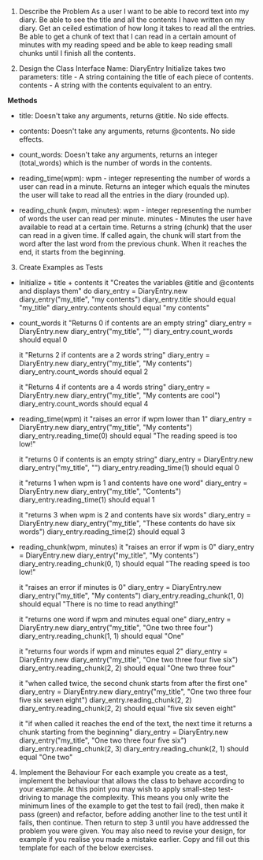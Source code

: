 1. Describe the Problem
As a user
I want to be able to record text into my diary.
Be able to see the title and all the contents I have written on my diary.
Get an ceiled estimation of how long it takes to read all the entries.
Be able to get a chunk of text that I can read in a certain amount of minutes with my reading speed and be able to keep reading small chunks until I finish all the contents.

2. Design the Class Interface
Name: DiaryEntry
Initialize takes two parameters:
  title - A string containing the title of each piece of contents.
  contents - A string with the contents equivalent to an entry.

**Methods**
* title: Doesn't take any arguments, returns @title. No side effects.

* contents: Doesn't take any arguments, returns @contents. No side effects.

* count_words: Doesn't take any arguments, returns an integer (total_words) which is the number of words in the contents.

* reading_time(wpm): wpm - integer representing the number of words a user can read in a minute.
Returns an integer which equals the minutes the user will take to read all the entries in the diary (rounded up).

* reading_chunk (wpm, minutes): wpm - integer representing the number of words the user can read per minute.
  minutes - Minutes the user have available to read at a certain time.
  Returns a string (chunk) that the user can read in a given time. If called again, the chunk will start from the word after the last word from the previous chunk. When it reaches the end, it starts from the beginning.



3. Create Examples as Tests
* Initialize + title + contents
  it "Creates the variables @title and @contents and displays them" do
    diary_entry = DiaryEntry.new
    diary_entry("my_title", "my contents")
    diary_entry.title should equal "my_title"
    diary_entry.contents should equal "my contents"

* count_words
  it "Returns 0 if contents are an empty string"
    diary_entry = DiaryEntry.new
    diary_entry("my_title", "")
    diary_entry.count_words should equal 0

  it "Returns 2 if contents are a 2 words string"
    diary_entry = DiaryEntry.new
    diary_entry("my_title", "My contents")
    diary_entry.count_words should equal 2

  it "Returns 4 if contents are a 4 words string"
    diary_entry = DiaryEntry.new
    diary_entry("my_title", "My contents are cool")
    diary_entry.count_words should equal 4

* reading_time(wpm)
   it "raises an error if wpm lower than 1"
    diary_entry = DiaryEntry.new
    diary_entry("my_title", "My contents")
    diary_entry.reading_time(0) should equal "The reading speed is too low!"

   it "returns 0 if contents is an empty string"
    diary_entry = DiaryEntry.new
    diary_entry("my_title", "")
    diary_entry.reading_time(1) should equal 0

   it "returns 1 when wpm is 1 and contents have one word"
     diary_entry = DiaryEntry.new
     diary_entry("my_title", "Contents")
     diary_entry.reading_time(1) should equal 1

   it "returns 3 when wpm is 2 and contents have six words"
     diary_entry = DiaryEntry.new
     diary_entry("my_title", "These contents do have six words")
     diary_entry.reading_time(2) should equal 3

* reading_chunk(wpm, minutes)
   it "raises an error if wpm is 0"
    diary_entry = DiaryEntry.new
    diary_entry("my_title", "My contents")
    diary_entry.reading_chunk(0, 1) should equal "The reading speed is too low!"

   it "raises an error if minutes is 0"
    diary_entry = DiaryEntry.new
    diary_entry("my_title", "My contents")
    diary_entry.reading_chunk(1, 0) should equal "There is no time to read anything!"

   it "returns one word if wpm and minutes equal one"
    diary_entry = DiaryEntry.new
    diary_entry("my_title", "One two three four")
    diary_entry.reading_chunk(1, 1) should equal "One"

   it "returns four words if wpm and minutes equal 2"
    diary_entry = DiaryEntry.new
    diary_entry("my_title", "One two three four five six")
    diary_entry.reading_chunk(2, 2) should equal "One two three four"

   it "when called twice, the second chunk starts from after the first one"
    diary_entry = DiaryEntry.new
    diary_entry("my_title", "One two three four five six seven eight")
    diary_entry.reading_chunk(2, 2) 
    diary_entry.reading_chunk(2, 2) should equal "five six seven eight"

   it "if when called it reaches the end of the text, the next time it returns a chunk starting from the beginning"
    diary_entry = DiaryEntry.new
    diary_entry("my_title", "One two three four five six")
    diary_entry.reading_chunk(2, 3) 
    diary_entry.reading_chunk(2, 1) should equal "One two"


4. Implement the Behaviour
For each example you create as a test, implement the behaviour that allows the class to behave according to your example.
At this point you may wish to apply small-step test-driving to manage the complexity. This means you only write the minimum lines of the example to get the test to fail (red), then make it pass (green) and refactor, before adding another line to the test until it fails, then continue.
Then return to step 3 until you have addressed the problem you were given. You may also need to revise your design, for example if you realise you made a mistake earlier.
Copy and fill out this template for each of the below exercises.
